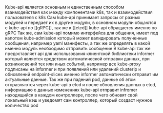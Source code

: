 Kube-api является основным и единственным способом взаимодействия как между компонентами k8s, так и взаимодействия пользователя с k8s
Сам kube-api принимает запросы от разных модулей и передает их в другие модули, в основном модули общаются с kube-api по [[gRPC]], 
так же к [[etcd]] kube-api обращается именно по gRPC
Так же, сам kube-api помимо интерфейса для общения, имеет под капотом kube-admission который может валидировать полученные сообщения, например yaml манифесты, а так же определять в какой именно модуль необходимо отправить сообщение
В kube-api так же предоставляет api для использования клиентской библиотеки informer который является средством автоматической отправки данных, при возникновений тех или иных событий, например все kube-proxy подписаны на informer и при появлений или удалений clusterip и обновлений endpoint-slices именно informer автоматически отправит им актуальные данные. Так же при падений pod, данные об этом отправляются через kube-api в etcd и после обновления данных в etcd, информацию о данных изменениях kube-api отправит infromer находящийся в каждом контроллере, после чего обновят свой локальный кэш и уведомят сам контроллер, который создаст нужное количество pod 